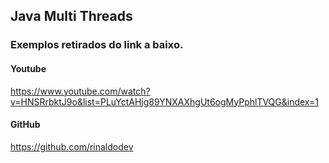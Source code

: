 ## Java Multi Threads

### Exemplos retirados do link a baixo.

#### Youtube
https://www.youtube.com/watch?v=HNSRrbktJ9o&list=PLuYctAHjg89YNXAXhgUt6ogMyPphlTVQG&index=1

#### GitHub 
https://github.com/rinaldodev